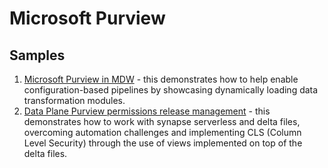 # Microsoft Purview

## Samples

1. [Microsoft Purview in MDW](sample1_ms_purview_in_mdw/README.md) - this demonstrates how to help enable configuration-based pipelines by showcasing dynamically loading data transformation modules.
2. [Data Plane Purview permissions release management](sample2_data_plane_permissions_release_mng/README.md) - this demonstrates how to work with synapse serverless and delta files, overcoming automation challenges and implementing CLS (Column Level Security) through the use of views implemented on top of the delta files.